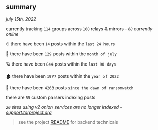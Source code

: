 
## summary
_july 15th, 2022_

currently tracking `114` groups across `168` relays & mirrors - _`68` currently online_

⏲ there have been `14` posts within the `last 24 hours`

🦈 there have been `129` posts within the `month of july`

🪐 there have been `844` posts within the `last 90 days`

🏚 there have been `1977` posts within the `year of 2022`

🦕 there have been `4263` posts `since the dawn of ransomwatch`

there are `55` custom parsers indexing posts

_`20` sites using v2 onion services are no longer indexed - [support.torproject.org](https://support.torproject.org/onionservices/v2-deprecation/)_

> see the project [README](https://github.com/joshhighet/ransomwatch#ransomwatch--) for backend technicals
